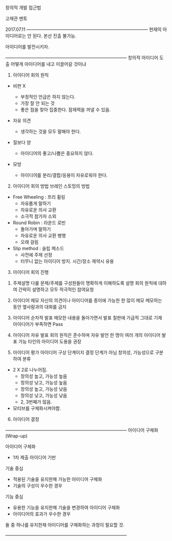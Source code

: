 창의적 개발 접근법

고재관 멘토

2017.07.11
———————————————————————————
현재의 아이디어로는 안 된다.
본선 진출 불가능.

아이디어를 발전시키자.

———————————————————————————
	창의적 아이디어 도출
어떻게 아이디어를 내고 이끌어갈 것이냐

1. 아이디어 회의 원칙
- 비판 X
    - 부정적인 언급은 하지 않는다.
    - 가장 잘 안 되는 것
    - 좋은 점을 찾아 집중한다. 잠재력을 꺼낼 수 있음.

- 자유 의견
    - 생각하는 것을 모두 말해야 한다.

- 질보다 양
    - 아이디어의 좋고/나쁨은 중요하지 않다.

- 모방
    - 아이디어를 분리/결합/응용이 자유로워야 한다.


2. 아이디어 회의 방법
브레인 스토밍의 방법
- Free Wheeling : 프리 휠링
    - 자유롭게 말하기
    - 자유로운 의사 교환
    - 소극적 참가자 소외
- Round Robin : 라운드 로빈
    - 돌아가며 말하기
    - 자유로운 의사 교환 병행
    - 오래 걸림
- Slip method : 슬립 메소드
    - 사전에 주제 선정
    - 터무니 없는 아이디어 방지. 시간/장소 제약시 유용


3. 아이디어 회의 진행
 1) 주제설명
다룰 문제/주제를 구성원들이 명확하게 이해하도록 설명
회의 원칙에 대하여 간략히 설명하고 모두 적극적인 참여요청

 2) 아이디어 메모
자신의 의견이나 아이디어를 종이에 가능한 한 많이 메모
메모하는 동안 옆사람과의 대화를 금지

 3) 아이디어 순차적 발표
메모한 내용을 돌아가면서 발표
칠판에 가급적 그대로 기재
아이디어가 부족하면 Pass

 4) 아이디어 자유 발표
회의 원칙은 준수하며 자유 발언
한 명이 여러 개의 아이디어 발표 가능
타인의 아이디어 도용을 권장

 5) 아이디어 평가
아이디어 구상 단계이지 결정 단계가 아님
창의성, 가능성으로 구분하여 분류
- 2 X 2로 나누어짐.
    - 창의성 높고, 가능성 높음
    - 창의성 낮고, 가능성 높음
    - 창의성 높고, 가능성 낮음
    - 창의성 낮고, 가능성 낮음
    - 2, 3번째가 많음.
- 모티브를 구체화시켜야함.

 6) 아이디어 결정

———————————————————————————
	아이디어 구체화 (Wrap-up)

아이디어 구체화
- 1차 제출 아이디어 기반

기술 중심
- 적용된 기술을 유지한채 가능한 아이디어 구체화
- 기술의 구성이 우수한 경우

기능 중심
- 유용한 기능을 유지한채 기술을 변경하여 아이디어 구체화
- 아이디어의 효과가 우수한 경우

둘 중 하나를 유지한채 아이디어를 구체화하는 과정이 필요할 것.

———————————————————————————
